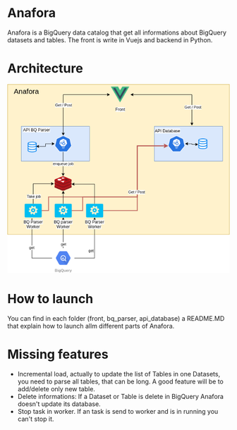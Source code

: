 # Anafora

Anafora is a BigQuery data catalog that get all informations about BigQuery datasets and tables. The front is write in Vuejs and backend in Python.

# Architecture

![](doc/img/architecture.png)

# How to launch

You can find in each folder (front, bq_parser, api_database) a README.MD that explain how to launch allm different parts of Anafora.

# Missing features

- Incremental load, actually to update the list of Tables in one Datasets, you need to parse all tables, that can be long. A good feature will be to add/delete only new table.
- Delete informations: If a Dataset or Table is delete in BigQuery Anafora doesn't update its database.
- Stop task in worker. If an task is send to worker and is in running you can't stop it.